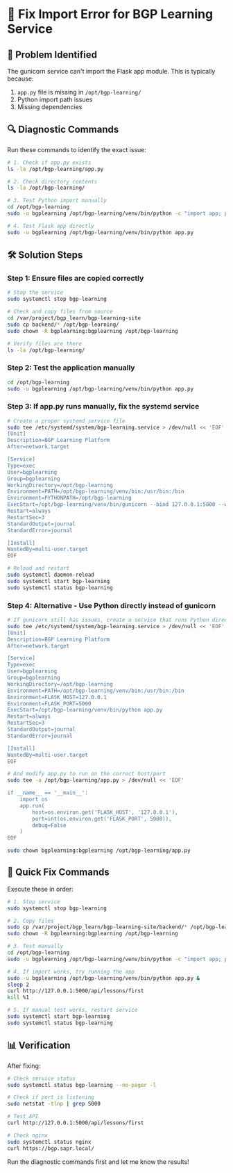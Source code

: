 # 🔧 Fix Import Error for BGP Learning Service

## 🚨 Problem Identified
The gunicorn service can't import the Flask app module. This is typically because:
1. `app.py` file is missing in `/opt/bgp-learning/`
2. Python import path issues
3. Missing dependencies

## 🔍 Diagnostic Commands

Run these commands to identify the exact issue:

```bash
# 1. Check if app.py exists
ls -la /opt/bgp-learning/app.py

# 2. Check directory contents
ls -la /opt/bgp-learning/

# 3. Test Python import manually
cd /opt/bgp-learning
sudo -u bgplearning /opt/bgp-learning/venv/bin/python -c "import app; print('Import successful')"

# 4. Test Flask app directly
sudo -u bgplearning /opt/bgp-learning/venv/bin/python app.py
```

## 🛠️ Solution Steps

### Step 1: Ensure files are copied correctly
```bash
# Stop the service
sudo systemctl stop bgp-learning

# Check and copy files from source
cd /var/project/bgp_learn/bgp-learning-site
sudo cp backend/* /opt/bgp-learning/
sudo chown -R bgplearning:bgplearning /opt/bgp-learning

# Verify files are there
ls -la /opt/bgp-learning/
```

### Step 2: Test the application manually
```bash
cd /opt/bgp-learning
sudo -u bgplearning /opt/bgp-learning/venv/bin/python app.py
```

### Step 3: If app.py runs manually, fix the systemd service
```bash
# Create a proper systemd service file
sudo tee /etc/systemd/system/bgp-learning.service > /dev/null << 'EOF'
[Unit]
Description=BGP Learning Platform
After=network.target

[Service]
Type=exec
User=bgplearning
Group=bgplearning
WorkingDirectory=/opt/bgp-learning
Environment=PATH=/opt/bgp-learning/venv/bin:/usr/bin:/bin
Environment=PYTHONPATH=/opt/bgp-learning
ExecStart=/opt/bgp-learning/venv/bin/gunicorn --bind 127.0.0.1:5000 --workers 3 --timeout 120 --access-logfile - --error-logfile - app:app
Restart=always
RestartSec=3
StandardOutput=journal
StandardError=journal

[Install]
WantedBy=multi-user.target
EOF

# Reload and restart
sudo systemctl daemon-reload
sudo systemctl start bgp-learning
sudo systemctl status bgp-learning
```

### Step 4: Alternative - Use Python directly instead of gunicorn
```bash
# If gunicorn still has issues, create a service that runs Python directly
sudo tee /etc/systemd/system/bgp-learning.service > /dev/null << 'EOF'
[Unit]
Description=BGP Learning Platform
After=network.target

[Service]
Type=exec
User=bgplearning
Group=bgplearning
WorkingDirectory=/opt/bgp-learning
Environment=PATH=/opt/bgp-learning/venv/bin:/usr/bin:/bin
Environment=FLASK_HOST=127.0.0.1
Environment=FLASK_PORT=5000
ExecStart=/opt/bgp-learning/venv/bin/python app.py
Restart=always
RestartSec=3
StandardOutput=journal
StandardError=journal

[Install]
WantedBy=multi-user.target
EOF

# And modify app.py to run on the correct host/port
sudo tee -a /opt/bgp-learning/app.py > /dev/null << 'EOF'

if __name__ == '__main__':
    import os
    app.run(
        host=os.environ.get('FLASK_HOST', '127.0.0.1'),
        port=int(os.environ.get('FLASK_PORT', 5000)),
        debug=False
    )
EOF

sudo chown bgplearning:bgplearning /opt/bgp-learning/app.py
```

## 🚀 Quick Fix Commands

Execute these in order:

```bash
# 1. Stop service
sudo systemctl stop bgp-learning

# 2. Copy files
sudo cp /var/project/bgp_learn/bgp-learning-site/backend/* /opt/bgp-learning/
sudo chown -R bgplearning:bgplearning /opt/bgp-learning

# 3. Test manually
cd /opt/bgp-learning
sudo -u bgplearning /opt/bgp-learning/venv/bin/python -c "import app; print('SUCCESS: App imported')"

# 4. If import works, try running the app
sudo -u bgplearning /opt/bgp-learning/venv/bin/python app.py &
sleep 2
curl http://127.0.0.1:5000/api/lessons/first
kill %1

# 5. If manual test works, restart service
sudo systemctl start bgp-learning
sudo systemctl status bgp-learning
```

## 📊 Verification

After fixing:
```bash
# Check service status
sudo systemctl status bgp-learning --no-pager -l

# Check if port is listening
sudo netstat -tlnp | grep 5000

# Test API
curl http://127.0.0.1:5000/api/lessons/first

# Check nginx
sudo systemctl status nginx
curl https://bgp.sapr.local/
```

Run the diagnostic commands first and let me know the results!